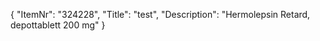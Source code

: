 {
  "ItemNr": "324228",
  "Title": "test",
  "Description": "Hermolepsin Retard, depottablett 200 mg"
}